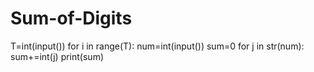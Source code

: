 # Sum-of-Digits
T=int(input())
for i in range(T):
    num=int(input())
    sum=0
    for j in str(num):
        sum+=int(j)
    print(sum)
